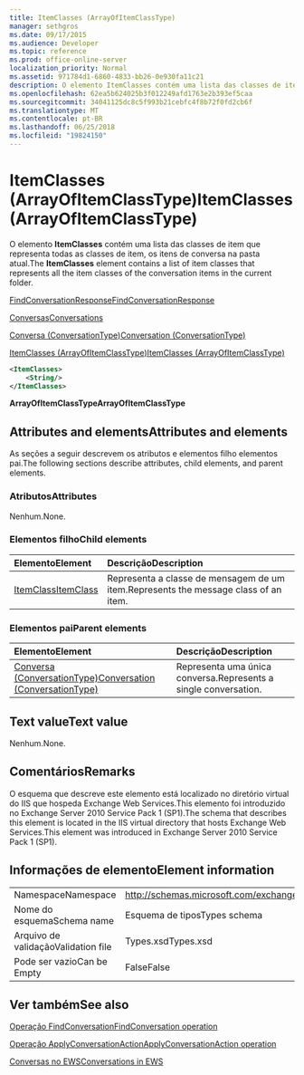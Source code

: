 ```yaml
---
title: ItemClasses (ArrayOfItemClassType)
manager: sethgros
ms.date: 09/17/2015
ms.audience: Developer
ms.topic: reference
ms.prod: office-online-server
localization_priority: Normal
ms.assetid: 971784d1-6860-4833-bb26-0e930fa11c21
description: O elemento ItemClasses contém uma lista das classes de item que representa todas as classes de item, os itens de conversa na pasta atual.
ms.openlocfilehash: 62ea5b624025b3f012249afd1763e2b393ef5caa
ms.sourcegitcommit: 34041125dc8c5f993b21cebfc4f8b72f0fd2cb6f
ms.translationtype: MT
ms.contentlocale: pt-BR
ms.lasthandoff: 06/25/2018
ms.locfileid: "19824150"
---
```

# <a name="itemclasses-arrayofitemclasstype"></a><span data-ttu-id="ff46e-103">ItemClasses (ArrayOfItemClassType)</span><span class="sxs-lookup"><span data-stu-id="ff46e-103">ItemClasses (ArrayOfItemClassType)</span></span>

<span data-ttu-id="ff46e-104">O elemento **ItemClasses** contém uma lista das classes de item que representa todas as classes de item, os itens de conversa na pasta atual.</span><span class="sxs-lookup"><span data-stu-id="ff46e-104">The **ItemClasses** element contains a list of item classes that represents all the item classes of the conversation items in the current folder.</span></span> 
  
[<span data-ttu-id="ff46e-105">FindConversationResponse</span><span class="sxs-lookup"><span data-stu-id="ff46e-105">FindConversationResponse</span></span>](findconversationresponse.md)
  
[<span data-ttu-id="ff46e-106">Conversas</span><span class="sxs-lookup"><span data-stu-id="ff46e-106">Conversations</span></span>](conversations-ex15websvcsotherref.md)
  
[<span data-ttu-id="ff46e-107">Conversa (ConversationType)</span><span class="sxs-lookup"><span data-stu-id="ff46e-107">Conversation (ConversationType)</span></span>](conversation-conversationtype.md)
  
[<span data-ttu-id="ff46e-108">ItemClasses (ArrayOfItemClassType)</span><span class="sxs-lookup"><span data-stu-id="ff46e-108">ItemClasses (ArrayOfItemClassType)</span></span>](itemclasses-arrayofitemclasstype.md)
  
```XML
<ItemClasses>
    <String/>
</ItemClasses>
```

 <span data-ttu-id="ff46e-109">**ArrayOfItemClassType**</span><span class="sxs-lookup"><span data-stu-id="ff46e-109">**ArrayOfItemClassType**</span></span>
## <a name="attributes-and-elements"></a><span data-ttu-id="ff46e-110">Attributes and elements</span><span class="sxs-lookup"><span data-stu-id="ff46e-110">Attributes and elements</span></span>

<span data-ttu-id="ff46e-111">As seções a seguir descrevem os atributos e elementos filho elementos pai.</span><span class="sxs-lookup"><span data-stu-id="ff46e-111">The following sections describe attributes, child elements, and parent elements.</span></span>
  
### <a name="attributes"></a><span data-ttu-id="ff46e-112">Atributos</span><span class="sxs-lookup"><span data-stu-id="ff46e-112">Attributes</span></span>

<span data-ttu-id="ff46e-113">Nenhum.</span><span class="sxs-lookup"><span data-stu-id="ff46e-113">None.</span></span>
  
### <a name="child-elements"></a><span data-ttu-id="ff46e-114">Elementos filho</span><span class="sxs-lookup"><span data-stu-id="ff46e-114">Child elements</span></span>

|<span data-ttu-id="ff46e-115">**Elemento**</span><span class="sxs-lookup"><span data-stu-id="ff46e-115">**Element**</span></span>|<span data-ttu-id="ff46e-116">**Descrição**</span><span class="sxs-lookup"><span data-stu-id="ff46e-116">**Description**</span></span>|
|:-----|:-----|
|[<span data-ttu-id="ff46e-117">ItemClass</span><span class="sxs-lookup"><span data-stu-id="ff46e-117">ItemClass</span></span>](itemclass.md) <br/> |<span data-ttu-id="ff46e-118">Representa a classe de mensagem de um item.</span><span class="sxs-lookup"><span data-stu-id="ff46e-118">Represents the message class of an item.</span></span>  <br/> |
   
### <a name="parent-elements"></a><span data-ttu-id="ff46e-119">Elementos pai</span><span class="sxs-lookup"><span data-stu-id="ff46e-119">Parent elements</span></span>

|<span data-ttu-id="ff46e-120">**Elemento**</span><span class="sxs-lookup"><span data-stu-id="ff46e-120">**Element**</span></span>|<span data-ttu-id="ff46e-121">**Descrição**</span><span class="sxs-lookup"><span data-stu-id="ff46e-121">**Description**</span></span>|
|:-----|:-----|
|[<span data-ttu-id="ff46e-122">Conversa (ConversationType)</span><span class="sxs-lookup"><span data-stu-id="ff46e-122">Conversation (ConversationType)</span></span>](conversation-conversationtype.md) <br/> |<span data-ttu-id="ff46e-123">Representa uma única conversa.</span><span class="sxs-lookup"><span data-stu-id="ff46e-123">Represents a single conversation.</span></span>  <br/> |
   
## <a name="text-value"></a><span data-ttu-id="ff46e-124">Text value</span><span class="sxs-lookup"><span data-stu-id="ff46e-124">Text value</span></span>

<span data-ttu-id="ff46e-125">Nenhum.</span><span class="sxs-lookup"><span data-stu-id="ff46e-125">None.</span></span>
  
## <a name="remarks"></a><span data-ttu-id="ff46e-126">Comentários</span><span class="sxs-lookup"><span data-stu-id="ff46e-126">Remarks</span></span>

<span data-ttu-id="ff46e-127">O esquema que descreve este elemento está localizado no diretório virtual do IIS que hospeda Exchange Web Services.This elemento foi introduzido no Exchange Server 2010 Service Pack 1 (SP1).</span><span class="sxs-lookup"><span data-stu-id="ff46e-127">The schema that describes this element is located in the IIS virtual directory that hosts Exchange Web Services.This element was introduced in Exchange Server 2010 Service Pack 1 (SP1).</span></span>
  
## <a name="element-information"></a><span data-ttu-id="ff46e-128">Informações de elemento</span><span class="sxs-lookup"><span data-stu-id="ff46e-128">Element information</span></span>

|||
|:-----|:-----|
|<span data-ttu-id="ff46e-129">Namespace</span><span class="sxs-lookup"><span data-stu-id="ff46e-129">Namespace</span></span>  <br/> |http://schemas.microsoft.com/exchange/services/2006/types  <br/> |
|<span data-ttu-id="ff46e-130">Nome do esquema</span><span class="sxs-lookup"><span data-stu-id="ff46e-130">Schema name</span></span>  <br/> |<span data-ttu-id="ff46e-131">Esquema de tipos</span><span class="sxs-lookup"><span data-stu-id="ff46e-131">Types schema</span></span>  <br/> |
|<span data-ttu-id="ff46e-132">Arquivo de validação</span><span class="sxs-lookup"><span data-stu-id="ff46e-132">Validation file</span></span>  <br/> |<span data-ttu-id="ff46e-133">Types.xsd</span><span class="sxs-lookup"><span data-stu-id="ff46e-133">Types.xsd</span></span>  <br/> |
|<span data-ttu-id="ff46e-134">Pode ser vazio</span><span class="sxs-lookup"><span data-stu-id="ff46e-134">Can be Empty</span></span>  <br/> |<span data-ttu-id="ff46e-135">False</span><span class="sxs-lookup"><span data-stu-id="ff46e-135">False</span></span>  <br/> |
   
## <a name="see-also"></a><span data-ttu-id="ff46e-136">Ver também</span><span class="sxs-lookup"><span data-stu-id="ff46e-136">See also</span></span>



[<span data-ttu-id="ff46e-137">Operação FindConversation</span><span class="sxs-lookup"><span data-stu-id="ff46e-137">FindConversation operation</span></span>](findconversation-operation.md)
  
[<span data-ttu-id="ff46e-138">Operação ApplyConversationAction</span><span class="sxs-lookup"><span data-stu-id="ff46e-138">ApplyConversationAction operation</span></span>](applyconversationaction-operation.md)


[<span data-ttu-id="ff46e-139">Conversas no EWS</span><span class="sxs-lookup"><span data-stu-id="ff46e-139">Conversations in EWS</span></span>](http://msdn.microsoft.com/library/91e64629-db6c-4c94-9dcb-d386232e8467%28Office.15%29.aspx)

